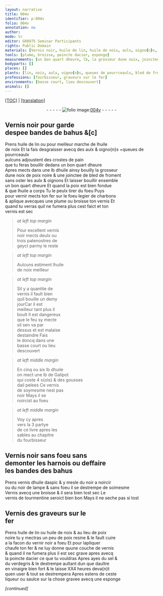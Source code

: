 ```yaml
---
layout: narrative
title: 004v
identifier: p-004v
folio: 004v
annotation: no
author:
mode: tc
editor: GR8975 Seminar Participants
rights: Public Domain
materials: [Vernis noir, huile de lin, huile de noix, aulx, oigno{n}s, queues de pourrceaulx, crostes de pain, huile, poix noire, bled de froment, oignons, poix, fer, charbons, vernis, vernis noir, geyct, Galipot, gousses dail pelees, vernis dhuile daspic, noir a noircir, noir de lampe, Vernis, vernis de tourmentine, Vernis des graveurs sur le fer, poix resine, vernir noir, acier, sel, verdegris, vinaigre bien fort]
tools: [plume, broisse, poincte dacier, esponge]
measurements: [un bon quart dheure, lb, la grosseur dune noix, joinctee, patenostres, un demy jour, heures]
bodyparts: []
places: []
plants: [lin, noix, aulx, oigno{n}s, queues de pourrceaulx, bled de froment, oignons, ail, aspic]
professions: [fourbisseur, graveurs sur le fer]
environments: [basse court, lieu descouvert]
animals: []
---
```


<p><a href="{{ site.baseurl }}/diplomatic/">[TOC]</a> | <a href="{{ site.baseurl }}/texts/p-004v_tl/" target="_blank">[translation]</a></p><div class="folio" align="center">- - - - - <a href="http://gallica.bnf.fr/ark:/12148/btv1b10500001g/f14.image" target="_blank"><img src="https://cu-mkp.github.io/2017-workshop-edition/assets/photo-icon.png" alt="folio image: " style="display:inline-block; margin-bottom:-3px;"/>004v</a> - - - - - </div>  
  

## <span class="m">Vernis noir</span> pour garde<br/> despee bandes de bahus &[c]

 
Prens <span class="m">huile de <span class="pa">lin</span></span> ou pour meilleur marche de l<span class="m">huile<br/> de <span class="pa">noix</span></span> Et la fais desgraisser avecq des <span class="m"><span class="pa">aulx</span></span> & <span class="del"><span class="m"><span class="pa">oigno{n}s</span></span></span> <span class="add">\+<span class="m"><span class="pa">queues de pourrceaulx</span></span><br/> aulcuns adjoustent des <span class="m">crostes de pain</span></span><br/> que tu feras bouillir dedans <span class="ms"><span class="tmp">un bon quart dheure</span></span><br/> Apres mects dans une <span class="ms">lb</span> d<span class="m">huile</span> ainsy bouilly <span class="ms">la grosseur<br/> dune <span class="pa">noix</span></span> de <span class="m">poix noire</span> & une <span class="ms">joinctee</span> de <span class="m"><span class="pa">bled de froment</span></span><br/> sans oster les <span class="m"><span class="pa">aulx</span></span> & <span class="m"><span class="pa">oignons</span></span> Et laisser bouillir ensemble<br/> <span class="ms"><span class="tmp">un bon quart dheure</span></span> Et quand la <span class="m">poix</span> est bien fondue<br/> & que l<span class="m">huile</span> a corps Tu le peulx tirer du foeu Puys<br/> pour vernir mects ton <span class="m">fer</span> sur le foeu legier de <span class="m">charbons</span><br/> & aplique avecques une <span class="tl">plume</span> ou <span class="tl">broisse</span> ton <span class="m">vernis</span> Et<br/> quand tu verras quil ne fumera plus cest faict et ton<br/> <span class="m">vernis</span> est sec
 
> *at left top margin*
> 
> 
>   Pour excellent <span class="m">vernis<br/> noir</span> mects deulx ou <br/> trois <span class="ms">patenostres</span> de<br/> <span class="m">geyct</span> parmy le reste
 
> *at left top margin*
> 
> 
>   Aulcuns estiment l<span class="m">huile<br/> de <span class="pa">noix</span></span> meilleur
 
> *at left top margin*
> 
> 
>   Sil y a quantite de<br/> <span class="m">vernis</span> il fault bien<br/> quil bouille <span class="ms"><span class="tmp">un demy<br/> jour</span></span>Car il est<br/> meilleur tant plus il<br/> boult Il est dangereux<br/> que le feu sy mecte<br/> sil sen va par<br/> dessus et est malaise<br/> destaindre Fais<br/> le doncq dans une <br/> <span class="env">basse court</span> ou <span class="env">lieu<br/> descouvert</span>
 
> *at left middle margin*
> 
> 
>   En cinq ou six <span class="ms">lb</span> d<span class="m">huile</span><br/> on mect une <span class="ms">lb</span> de <span class="m">Galipot</span><br/> qui coste 4 <span class="cn">s{ols}</span> & des <span class="m">gousses<br/> d<span class="pa">ail</span> pelees</span> Ce <span class="m">vernis</span><br/> de soymesme nest pas<br/> noir Mays il se<br/> noircist au foeu
 
> *at left middle margin*
> 
> 
>   Voy cy apres<br/> vers la 3 partye<br/> de ce livre apres les<br/> sables au chapitre<br/> du <span class="pro">fourbisseur</span>
 
 
  

## <span class="m">Vernis noir</span> sans foeu sans<br/> demonter les harnois ou deffaire<br/> les bandes des bahus

 
Prens <span class="m">vernis dhuile d<span class="pa">aspic</span></span> & y mesle du <span class="m">noir a noircir</span><br/> ou du <span class="m">noir de lampe</span> & sans foeu il se destrempe de soimesme<br/> <span class="m">Vernis</span> avecq une <span class="tl">broisse</span> & il sera bien tost sec Le<br/> <span class="m">vernis de tourmentine</span> seroict bien bon Mays il ne seche pas si tost
 
 
  

## <span class="m">Vernis des <span class="pro">graveurs sur le<br/> fer</span></span>

 
Prens <span class="m">huile de <span class="pa">lin</span></span> ou <span class="m">huile de <span class="pa">noix</span></span> & au lieu de <span class="m">poix<br/> noire</span> tu y mectras un peu de <span class="m">poix resine</span> & le fault cuire<br/> a la facon du <span class="m">vernir noir</span> a foeu Et pour lapliquer<br/> chaufe ton <span class="m">fer</span> & ne luy donne quune couche de <span class="m">vernis</span><br/> & quand il ne fumera plus il est sec grave apres avecq<br/> la <span class="tl">poincte d<span class="m">acier</span></span> ce que tu vouldras Apres <span class="add">ayes</span> du <span class="m">sel</span> &<br/> du <span class="m">verdegris</span> & le destrempe aultant dun que daultre<br/> en <span class="m">vinaigre bien fort</span> & le laisse XX4 <span class="ms"><span class="tmp">heures</span></span> deva{n}t<br/> quen user & tout se destrempera Apres estens de ceste<br/> liqueur ou saulce sur la chose gravee avecq une <span class="tl">esponge</span>
 
*[continued]*
 
